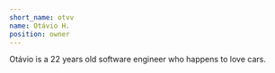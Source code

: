 ```yaml
---
short_name: otvv
name: Otávio H.
position: owner
---
```

Otávio is a 22 years old software engineer who happens to love cars.
